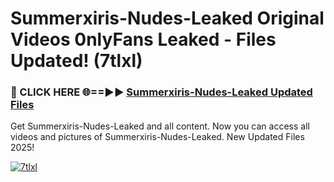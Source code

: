 # Summerxiris-Nudes-Leaked Original Videos 0nlyFans Leaked - Files Updated! (7tlxl)

<h3>🔴 CLICK HERE 🌐==►► <a href="https://tinyurl.com/5h6xmrr3" rel="nofollow">Summerxiris-Nudes-Leaked Updated Files</a></h3>

Get Summerxiris-Nudes-Leaked and all content. Now you can access all videos and pictures of Summerxiris-Nudes-Leaked. New Updated Files 2025!

[![7tlxl](https://i.imgur.com/KVD873Z.gif)](https://tinyurl.com/5h6xmrr3)
